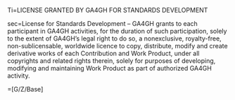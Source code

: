 Ti=LICENSE GRANTED BY GA4GH FOR STANDARDS DEVELOPMENT

sec=License for Standards Development – GA4GH grants to each participant in GA4GH activities, for the duration of such participation, solely to the extent of GA4GH’s legal right to do so, a nonexclusive, royalty-free, non-sublicensable, worldwide licence to copy, distribute, modify and create derivative works of each Contribution and Work Product, under all copyrights and related rights therein, solely for purposes of developing, modifying and maintaining Work Product as part of authorized GA4GH activity.

=[G/Z/Base]